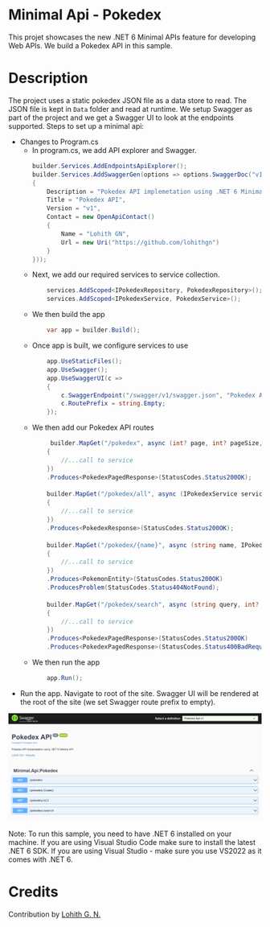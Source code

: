 # Minimal Api - Pokedex 

This projet showcases the new .NET 6 Minimal APIs feature for developing Web APIs. We build a Pokedex API in this sample.

# Description

The project uses a static pokedex JSON file as a data store to read. The JSON file is kept in `Data` folder and read at runtime. We setup Swagger as part of the project and we get a Swagger UI to look at the endpoints supported. Steps to set up a minimal api:

- Changes to Program.cs
    - In program.cs, we add API explorer and Swagger.
        ```csharp
        builder.Services.AddEndpointsApiExplorer();
        builder.Services.AddSwaggerGen(options => options.SwaggerDoc("v1", new OpenApiInfo()
        {
            Description = "Pokedex API implemetation using .NET 6 Minimal API",
            Title = "Pokedex API",
            Version = "v1", 
            Contact = new OpenApiContact()
            {
                Name = "Lohith GN",
                Url = new Uri("https://github.com/lohithgn")
            }
        }));
        ```
    - Next, we add our required services to service collection.
        ```csharp
            services.AddScoped<IPokedexRepository, PokedexRepository>();
            services.AddScoped<IPokedexService, PokedexService>();
        ```
    - We then build the app
        ```csharp
            var app = builder.Build();
        ```
    - Once app is built, we configure services to use
        ```csharp
            app.UseStaticFiles();
            app.UseSwagger();
            app.UseSwaggerUI(c =>
            {
                c.SwaggerEndpoint("/swagger/v1/swagger.json", "Pokedex Api v1");
                c.RoutePrefix = string.Empty;
            });
        ```
    - We then add our Pokedex API routes
        ```csharp
             builder.MapGet("/pokedex", async (int? page, int? pageSize, IPokedexService service) =>
            {
                //...call to service
            })
            .Produces<PokedexPagedResponse>(StatusCodes.Status200OK);

            builder.MapGet("/pokedex/all", async (IPokedexService service) =>
            {
                //...call to service
            })
            .Produces<PokedexResponse>(StatusCodes.Status200OK);

            builder.MapGet("/pokedex/{name}", async (string name, IPokedexService service) =>
            {
                //...call to service
            })
            .Produces<PokemonEntity>(StatusCodes.Status200OK)
            .ProducesProblem(StatusCodes.Status404NotFound);

            builder.MapGet("/pokedex/search", async (string query, int? page, int? pageSize, IPokedexService service) =>
            {
                //...call to service
            })
            .Produces<PokedexPagedResponse>(StatusCodes.Status200OK)
            .Produces<PokedexPagedResponse>(StatusCodes.Status400BadRequest);

        ```
    - We then run the app
        ```csharp
            app.Run();
        ```        
- Run the app. Navigate to root of the site. Swagger UI will be rendered at the root of the site (we set Swagger route prefix to empty).
<img src="assets/swagger-ui.png">

Note: To run this sample, you need to have .NET 6 installed on your machine. If you are using Visual Studio Code make sure to install the latest .NET 6 SDK. If you are using Visual Studio - make sure you use VS2022 as it comes with .NET 6.

# Credits

Contribution by [Lohith G. N.](https://github.com/lohithgn)
